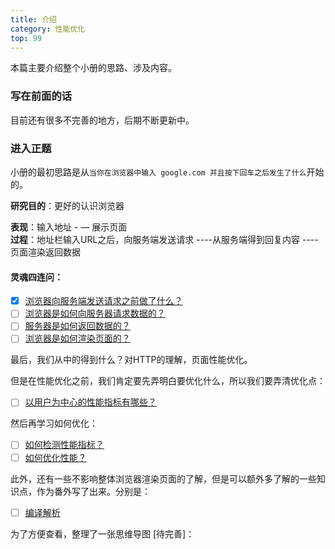 ```yaml
---
title: 介绍
category: 性能优化
top: 99
---
```


本篇主要介绍整个小册的思路、涉及内容。

### 写在前面的话

目前还有很多不完善的地方，后期不断更新中。

### 进入正题

小册的最初思路是从`当你在浏览器中输入 google.com 并且按下回车之后发生了什么`开始的。

**研究目的**：更好的认识浏览器

**表现**：输入地址 - — 展示页面  
**过程**：地址栏输入URL之后，向服务端发送请求 ----从服务端得到回复内容 ---- 页面渲染返回数据  


#### 灵魂四连问：

* [x] [浏览器向服务端发送请求之前做了什么？](before.md)
* [ ] [浏览器是如何向服务器请求数据的？](get.md)
* [ ] [服务器是如何返回数据的？](back.md)
* [ ] [浏览器是如何渲染页面的？](render.md)

最后，我们从中的得到什么？对HTTP的理解，页面性能优化。

但是在性能优化之前，我们肯定要先弄明白要优化什么，所以我们要弄清优化点：

* [ ] [以用户为中心的性能指标有哪些？](what.md)

然后再学习如何优化：

* [ ] [如何检测性能指标？](measure/fp.md)
* [ ] [如何优化性能？](how/net.md)

此外，还有一些不影响整体浏览器渲染页面的了解，但是可以额外多了解的一些知识点，作为番外写了出来。分别是：

* [ ] [编译解析](extra/compile.md)

为了方便查看，整理了一张思维导图 \[待完善\]：





